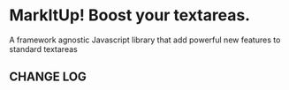 # MarkItUp! Boost your textareas.

A framework agnostic Javascript library that add powerful new features to standard textareas

## CHANGE LOG
